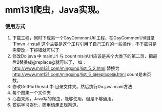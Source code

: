 #  mm131爬虫，Java实现。
###  使用方式
1.  下载工程，同时下载另一个GsyCommonUtil工程，在GsyCommenUtil目录下mvn -install 这个主要是这个工程引用了自己工程的一些操作，不下载只是需要改一下报错就可以了
2.  修改Do.java 中  mainUrl 与 count  mainUrl应该是某个大类下的第二页，把最后2替换成@replace@就可以了，
如：http://www.mm131.com/mingxing/list_5_2.html 替换为 http://www.mm131.com/mingxing/list_5_@replace@.html
count是末页数。
3.  修改GetPicThread 中 目录文件夹。然后执行Do.java main方法
4.  每个图集一个文件夹
5.  心血来潮，Java写的爬虫，能够使用，但是不够通用。
6.  仅供学习娱乐，商用请走正规渠道。



